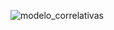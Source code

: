 ![modelo_correlativas](https://github.com/Federico-Baez/DdS-correlativas/assets/67663140/fc02d468-c582-476a-b47c-3b6ea14077aa)
